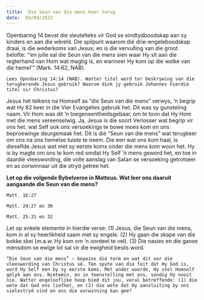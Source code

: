 ```yaml
---
title:  Die Seun van die mens keer terug
date:  03/04/2023
---
```


Openbaring 14 bevat die sleutelteks vir God se eindtydboodskap aan sy kinders en aan die wêreld. Die spilpunt waarom dié drie-engeleboodskap draai, is die wederkoms van Jesus; en is die vervulling van die groot belofte: “‘en julle sal die Seun van die mens sien waar Hy sit aan die regterhand van Hom wat magtig is, en wanneer Hy kom op die wolke van die hemel’” (Mark. 14:62, NAB).

`Lees Openbaring 14:14 (NAB). Watter titel word ter beskrywing van die terugkerende Jesus gebruik? Waarom dink jy gebruik Johannes hierdie titel vir Christus?`

Jesus het telkens na Homself as “die Seun van die mens” verwys, ’n begrip wat Hy 82 keer in die Vier Evangelies gebruik het. Dit was sy gunsteling naam. Vir Hom was dit ’n toegeneentheidsgebaar, om te toon dat Hy Hom met die mens vereenselwig. Ja, Jesus is die soort Verlosser wat begrip vir ons het, wat Self ook ons versoekings te bowe moes kom en ons beproewinge deurgemaak het. Dit is dié “Seun van die mens” wat terugkeer om ons na ons hemelse tuiste te neem. Die een wat ons kom haal, is dieselfde Jesus wat met sy eerste koms onder die mens kom woon het. Hy is by magte om ons te kom red omdat Hy Self ’n mens geword het, en toe in daardie vleeswording, die volle aanslag van Satan se versoeking getrotseer en as oorwinnaar uit die stryd getree het.

**Let op die volgende Bybelverse in Matteus. Wat leer ons daaruit aangaande die Seun van die mens?**

`Matt. 16:27`

`Matt. 24:27 en 30`

`Matt. 25:31 en 32`

Let op enkele elemente in hierdie verse: (1) Jesus, die Seun van die mens, kom in al sy heerlikheid saam met sy engele. (2) Hy gaan die skape van die bokke skei (m.a.w. Hy kom om ’n oordeel te vel). (3) Die nasies en die ganse mensdom se ewige lot sal vir die ewigheid beslis word.

`“Die Seun van die mens” — bepeins dié term en wat dit oor die vleeswording van Christus sê. Ten spyte van die feit dat Hy God is, word Hy Self een by sy eerste koms. Met ander woorde, Hy stel Homself gelyk aan ons. Nietemin, en in teenstelling met ons, sondig Hy nooit nie. Watter ongelooflike hoop bied dit jou, veral betreffende: (1) die wete dat God ons liefhet, en (2) die wete dat Hy aansluiting by ons sielestryd vind en ons die oorwinning kan gee?`